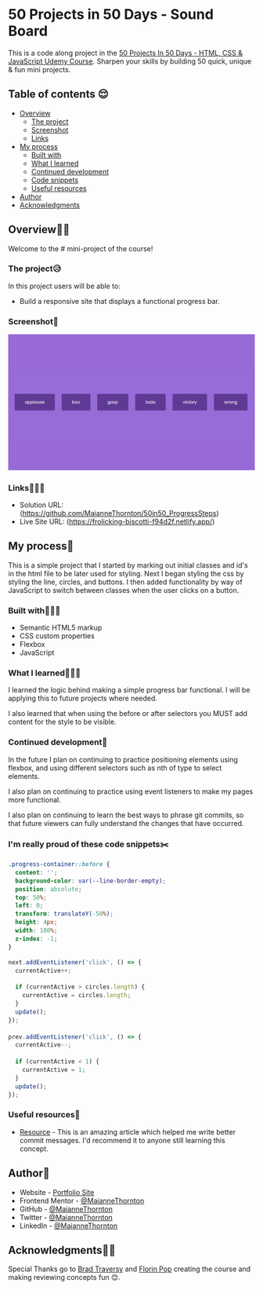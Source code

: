 # 50 Projects in 50 Days - Sound Board

This is a code along project in the [50 Projects In 50 Days - HTML, CSS & JavaScript Udemy Course](https://www.udemy.com/course/50-projects-50-days/). Sharpen your skills by building 50 quick, unique & fun mini projects.

## Table of contents 😌

- [Overview](#overview)
  - [The project](#the-project)
  - [Screenshot](#screenshot)
  - [Links](#links)
- [My process](#my-process)
  - [Built with](#built-with)
  - [What I learned](#what-i-learned)
  - [Continued development](#continued-development)
  - [Code snippets](#im-really-proud-of-these-code-snippets%EF%B8%8F)
  - [Useful resources](#useful-resources)
- [Author](#author)
- [Acknowledgments](#acknowledgments)

## Overview👋🏾

Welcome to the # mini-project of the course!

### The project😥

In this project users will be able to:

- Build a responsive site that displays a functional progress bar.

### Screenshot🌇

![](./screenshot.png)

### Links👩🏾‍💻

- Solution URL: (https://github.com/MaianneThornton/50in50_ProgressSteps)
- Live Site URL: (https://frolicking-biscotti-f94d2f.netlify.app/)

## My process💭

This is a simple project that I started by marking out initial classes and id's in the html file to be later used for styling. Next I began styling the css by styling the line, circles, and buttons. I then added functionality by way of JavaScript to switch between classes when the user clicks on a button.

### Built with👷🏾‍♀️

- Semantic HTML5 markup
- CSS custom properties
- Flexbox
- JavaScript

### What I learned👩🏾‍🏫

I learned the logic behind making a simple progress bar functional. I will be applying this to future projects where needed.

I also learned that when using the before or after selectors you MUST add content for the style to be visible.

### Continued development🔮

In the future I plan on continuing to practice positioning elements using flexbox, and using different selectors such as nth of type to select elements.

I also plan on continuing to practice using event listeners to make my pages more functional.

I also plan on continuing to learn the best ways to phrase git commits, so that future viewers can fully understand the changes that have occurred.

### I'm really proud of these code snippets✂️

```css
.progress-container::before {
  content: '';
  background-color: var(--line-border-empty);
  position: absolute;
  top: 50%;
  left: 0;
  transform: translateY(-50%);
  height: 4px;
  width: 100%;
  z-index: -1;
}
```

```js
next.addEventListener('click', () => {
  currentActive++;

  if (currentActive > circles.length) {
    currentActive = circles.length;
  }
  update();
});

prev.addEventListener('click', () => {
  currentActive--;

  if (currentActive < 1) {
    currentActive = 1;
  }
  update();
});
```

### Useful resources📖

- [Resource](https://www.freecodecamp.org/news/how-to-write-better-git-commit-messages/) - This is an amazing article which helped me write better commit messages. I'd recommend it to anyone still learning this concept.

## Author🔎

- Website - [Portfolio Site](https://www.maiannethornton.com/Portfolio/index.html)
- Frontend Mentor - [@MaianneThornton](https://www.frontendmentor.io/profile/MaianneThornton)
- GitHub - [@MaianneThornton](GitHub.com/MaianneThornton)
- Twitter - [@MaianneThornton](https://twitter.com/MaianneThornton)
- LinkedIn - [@MaianneThornton](https://www.linkedin.com/in/maiannethornton/)

## Acknowledgments🙏🏾

Special Thanks go to [Brad Traversy](http://www.traversymedia.com/) and [Florin Pop](http://www.florin-pop.com/) creating the course and making reviewing concepts fun 😊.

